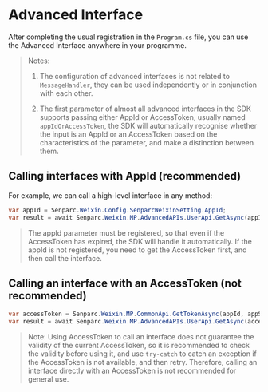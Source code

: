 # Advanced Interface

After completing the usual registration in the `Program.cs` file, you can use the Advanced Interface anywhere in your programme.

> Notes:
>
> 1. The configuration of advanced interfaces is not related to `MessageHandler`, they can be used independently or in conjunction with each other.
>
> 2. The first parameter of almost all advanced interfaces in the SDK supports passing either AppId or AccessToken, usually named `appIdOrAccessToken`, the SDK will automatically recognise whether the input is an AppId or an AccessToken based on the characteristics of the parameter, and make a distinction between them.

## Calling interfaces with AppId (recommended)

For example, we can call a high-level interface in any method:

```c#
var appId = Senparc.Weixin.Config.SenparcWeixinSetting.AppId;
var result = await Senparc.Weixin.MP.AdvancedAPIs.UserApi.GetAsync(appId);//Get follower OpenId information
```

> The appId parameter must be registered, so that even if the AccessToken has expired, the SDK will handle it automatically. If the appId is not registered, you need to get the AccessToken first, and then call the interface.

## Calling an interface with an AccessToken (not recommended)

```c#
var accessToken = Senparc.Weixin.MP.CommonApi.GetTokenAsync(appId, appSecret);//get AccessToken
var result = await Senparc.Weixin.MP.AdvancedAPIs.UserApi.GetAsync(accessToken);//get the follower OpenId information
```

> Note: Using AccessToken to call an interface does not guarantee the validity of the current AccessToken, so it is recommended to check the validity before using it, and use `try-catch` to catch an exception if the AccessToken is not available, and then retry. Therefore, calling an interface directly with an AccessToken is not recommended for general use.